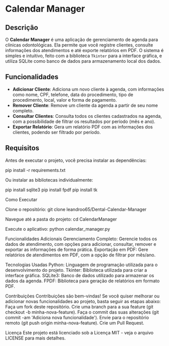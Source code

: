 # Calendar Manager

## Descrição

O **Calendar Manager** é uma aplicação de gerenciamento de agenda para clínicas odontológicas. Ela permite que você registre clientes, consulte informações dos atendimentos e até exporte relatórios em PDF. O sistema é simples e intuitivo, feito com a biblioteca `Tkinter` para a interface gráfica, e utiliza SQLite como banco de dados para armazenamento local dos dados.

## Funcionalidades

- **Adicionar Cliente**: Adiciona um novo cliente à agenda, com informações como nome, CPF, telefone, data do procedimento, tipo de procedimento, local, valor e forma de pagamento.
- **Remover Cliente**: Remove um cliente da agenda a partir de seu nome completo.
- **Consultar Clientes**: Consulta todos os clientes cadastrados na agenda, com a possibilidade de filtrar os resultados por período (mês e ano).
- **Exportar Relatório**: Gera um relatório PDF com as informações dos clientes, podendo ser filtrado por período.

## Requisitos

Antes de executar o projeto, você precisa instalar as dependências:

pip install -r requirements.txt

Ou instalar as bibliotecas individualmente:

pip install sqlite3
pip install fpdf
pip install tk

Como Executar

Clone o repositório:
git clone leandroo65/Dental-Calendar-Manager

Navegue até a pasta do projeto:
cd CalendarManager

Execute o aplicativo:
python calendar_manager.py

Funcionalidades Adicionais
Gerenciamento Completo: Gerencie todos os dados de atendimento, com opções para adicionar, consultar, remover e exportar as informações de forma prática.
Exportação em PDF: Gere relatórios de atendimentos em PDF, com a opção de filtrar por mês/ano.

Tecnologias Usadas
Python: Linguagem de programação utilizada para o desenvolvimento do projeto.
Tkinter: Biblioteca utilizada para criar a interface gráfica.
SQLite3: Banco de dados utilizado para armazenar os dados da agenda.
FPDF: Biblioteca para geração de relatórios em formato PDF.

Contribuições
Contribuições são bem-vindas! Se você quiser melhorar ou adicionar novas funcionalidades ao projeto, basta seguir as etapas abaixo:
Faça um fork deste repositório.
Crie uma branch para a sua feature (git checkout -b minha-nova-feature).
Faça o commit das suas alterações (git commit -am 'Adiciona nova funcionalidade').
Envie para o repositório remoto (git push origin minha-nova-feature).
Crie um Pull Request.

Licença
Este projeto está licenciado sob a Licença MIT - veja o arquivo LICENSE para mais detalhes.
